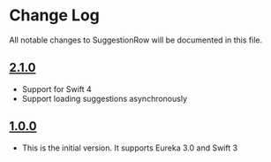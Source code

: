 # Change Log
All notable changes to SuggestionRow will be documented in this file.

## [2.1.0](https://github.com/EurekaCommunity/SuggestionRow/releases/tag/2.1.0)

* Support for Swift 4
* Support loading suggestions asynchronously

## [1.0.0](https://github.com/EurekaCommunity/SuggestionRow/releases/tag/1.0.0)

* This is the initial version. It supports Eureka 3.0 and Swift 3
